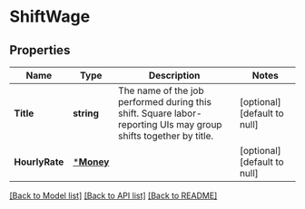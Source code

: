 # ShiftWage

## Properties
Name | Type | Description | Notes
------------ | ------------- | ------------- | -------------
**Title** | **string** | The name of the job performed during this shift. Square labor-reporting UIs may group shifts together by title. | [optional] [default to null]
**HourlyRate** | [***Money**](Money.md) |  | [optional] [default to null]

[[Back to Model list]](../README.md#documentation-for-models) [[Back to API list]](../README.md#documentation-for-api-endpoints) [[Back to README]](../README.md)

